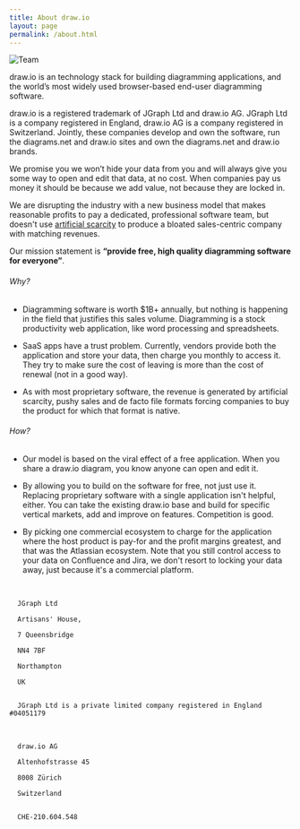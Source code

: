 ```yaml
---
title: About draw.io
layout: page
permalink: /about.html
---
```

<img style="max-width:100%;height:auto;" src="/assets/img/blog/team-2018.jpg" alt="Team">

draw.io is an technology stack for building diagramming applications, and the world’s most widely used browser-based end-user diagramming software.

draw.io is a registered trademark of JGraph Ltd and draw.io AG. JGraph Ltd is a company registered in England, draw.io AG is a company registered in Switzerland. Jointly, these companies develop and own the software, run the diagrams.net and draw.io sites and own the diagrams.net and draw.io brands.

We promise you we won’t hide your data from you and will always give you some way to open and edit that data, at no cost. When companies pay us money it should be because we add value, not because they are locked in.

We are disrupting the industry with a new business model that makes reasonable profits to pay a dedicated, professional software team, but doesn't use [artificial scarcity](https://en.wikipedia.org/wiki/Artificial_scarcity) to produce a bloated sales-centric company with matching revenues.

Our mission statement is __“provide free, high quality diagramming software for everyone”__.

###### Why?

* Diagramming software is worth $1B+ annually, but nothing is happening in the field that justifies this sales volume. Diagramming is a stock productivity web application, like word processing and spreadsheets.

* SaaS apps have a trust problem. Currently, vendors provide both the application and store your data, then charge you monthly to access it. They try to make sure the cost of leaving is more than the cost of renewal (not in a good way).

* As with most proprietary software, the revenue is generated by artificial scarcity, pushy sales and de facto file formats forcing companies to buy the product for which that format is native.

###### How?

* Our model is based on the viral effect of a free application. When you share a draw.io diagram, you know anyone can open and edit it.

* By allowing you to build on the software for free, not just use it. Replacing proprietary software with a single application isn't helpful, either. You can take the existing draw.io base and build for specific vertical markets, add and improve on features. Competition is good.

* By picking one commercial ecosystem to charge for the application where the host product is pay-for and the profit margins greatest, and that was the Atlassian ecosystem. Note that you still control access to your data on Confluence and Jira, we don't resort to locking your data away, just because it's a commercial platform.

<br>
<code>
  JGraph Ltd<br>
  Artisans' House,<br>  
  7 Queensbridge<br>
  NN4 7BF<br>
  Northampton<br>
  UK<br>
</code>
<code>
  JGraph Ltd is a private limited company registered in England #04051179<br>
</code>
<br>
<code>
  draw.io AG<br>
  Altenhofstrasse 45<br>  
  8008 Zürich<br>
  Switzerland<br>
</code>
<code>
  CHE-210.604.548<br>
</code>
